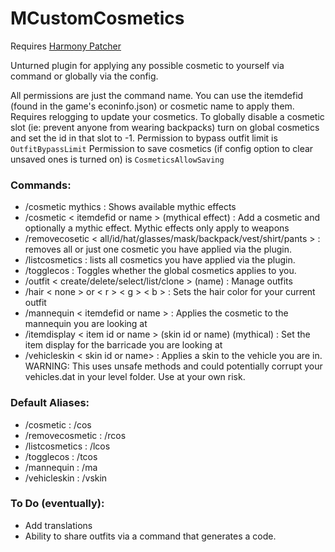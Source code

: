 # MCustomCosmetics

Requires [Harmony Patcher](https://github.com/pardeike/Harmony/releases/tag/v2.2.2.0)

Unturned plugin for applying any possible cosmetic to yourself via command or globally via the config.

All permissions are just the command name. You can use the itemdefid (found in the game's econinfo.json) or cosmetic name to apply them. Requires relogging to update your cosmetics. To globally disable a cosmetic slot (ie: prevent anyone from wearing backpacks) turn on global cosmetics and set the id in that slot to -1.
Permission to bypass outfit limit is `OutfitBypassLimit`
Permission to save cosmetics (if config option to clear unsaved ones is turned on) is `CosmeticsAllowSaving`
### Commands:
- /cosmetic mythics : Shows available mythic effects
- /cosmetic < itemdefid or name > (mythical effect) : Add a cosmetic and optionally a mythic effect. Mythic effects only apply to weapons
- /removecosetic < all/id/hat/glasses/mask/backpack/vest/shirt/pants > : removes all or just one cosmetic you have applied via the plugin.
- /listcosmetics : lists all cosmetics you have applied via the plugin. 
- /togglecos : Toggles whether the global cosmetics applies to you. 
- /outfit < create/delete/select/list/clone > (name) : Manage outfits
- /hair < none > or < r > < g > < b > : Sets the hair color for your current outfit
- /mannequin < itemdefid or name > : Applies the cosmetic to the mannequin you are looking at
- /itemdisplay < item id or name > (skin id or name) (mythical) : Set the item display for the barricade you are looking at
- /vehicleskin < skin id or name> : Applies a skin to the vehicle you are in. WARNING: This uses unsafe methods and could potentially corrupt your vehicles.dat in your level folder. Use at your own risk.

### Default Aliases:
- /cosmetic : /cos
- /removecosmetic : /rcos
- /listcosmetics : /lcos
- /togglecos : /tcos
- /mannequin : /ma
- /vehicleskin : /vskin

### To Do (eventually):
- Add translations
- Ability to share outfits via a command that generates a code. 